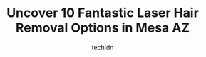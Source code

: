 ---
layout: ampstory
image: https://i0.wp.com/www.depkes.org/wp-content/uploads/2023/06/laser-hair-removal-0-in-mesa-az-1685809756.jpeg?resize=640,853
author: techidn
featured: false
description: Discover the impressive array of Laser Hair Removal options in Mesa AZ, where you can find 10 of the largest Laser Hair Removal establishments in the area. From renowned classics to hidden g
title: Uncover 10 Fantastic Laser Hair Removal Options in Mesa AZ
cover:
   title: Uncover 10 Fantastic Laser Hair Removal Options in Mesa AZ
   subtitle: Rickpate
   background: https://www.depkes.org/wp-content/uploads/2023/06/laser-hair-removal-0-in-mesa-az-1685809756.jpeg

pages: 
 - layout: thirds
   top: <h1>#1 Allure Medspa Mesa</h1>
   bottom: "<p>Love the professionalism and education here! They take the time to answer your questions and inform you in full the healing process and how to manage the work you are get</p>"
   background: https://www.depkes.org/wp-content/uploads/2023/06/laser-hair-removal-1-in-mesa-az-1685809756.jpeg
   backgroundblur: true
 - layout: thirds
   top: <h1>#2 European Wax Center</h1>
   bottom: "<p>The staff is helpful, bubbly, work with you with passes. Their products are Amazing. My favorite is the exfoliation scrub. It smells wonderful and last a few months.Ive </p>"
   background: https://www.depkes.org/wp-content/uploads/2023/06/laser-hair-removal-2-in-mesa-az-1685809756.jpeg
   cta:
      link: https://www.depkes.org/blog/uncover-10-fantastic-laser-hair-removal-options-in-mesa-az/
      text: Uncover 10 Fantastic Laser Hair Removal Options in Mesa AZ
 - layout: thirds
   top: <h1>#3 LightRx - Mesa</h1>
   bottom: "<p>1652 S Val Vista Dr Suite 127, Mesa, AZ 85204, United States</p>"
   background: https://www.depkes.org/wp-content/uploads/2023/06/laser-hair-removal-3-in-mesa-az-1685809757.png
   cta:
      link: https://www.depkes.org/blog/uncover-10-fantastic-laser-hair-removal-options-in-mesa-az/
      text: Uncover 10 Fantastic Laser Hair Removal Options in Mesa AZ
 - layout: thirds
   top: <h1>#4 Affordable Laser Hair Removal</h1>
   bottom: "<p>1969 E Broadway Rd #4, Tempe, AZ 85282, United States</p>"
   background: https://plus.unsplash.com/premium_photo-1664640458616-3c74f8cb4589?ixlib=rb-4.0.3&ixid=MnwxMjA3fDB8MHxwaG90by1wYWdlfHx8fGVufDB8fHx8&auto=format&fit=crop&w=640&h=853&q=80
   cta:
      link: https://www.depkes.org/blog/uncover-10-fantastic-laser-hair-removal-options-in-mesa-az/
      text: Uncover 10 Fantastic Laser Hair Removal Options in Mesa AZ
 - layout: thirds
   top: <h1>#5 Modern Body Clinic</h1>
   bottom: "<p>2450 E Guadalupe Rd #105, Gilbert, AZ 85234, United States</p>"
   background: https://images.unsplash.com/photo-1462556791646-c201b8241a94?ixlib=rb-4.0.3&ixid=MnwxMjA3fDB8MHxwaG90by1wYWdlfHx8fGVufDB8fHx8&auto=format&fit=crop&w=640&h=853&q=80
   cta:
      link: https://www.depkes.org/blog/uncover-10-fantastic-laser-hair-removal-options-in-mesa-az/
      text: Uncover 10 Fantastic Laser Hair Removal Options in Mesa AZ
 - layout: thirds
   top: <h1>#6 Tera Fe Med Spa</h1>
   bottom: "<p>7233 E Baseline Rd # 123, Mesa, AZ 85209, United States</p>"
   background: https://images.unsplash.com/photo-1531169509526-f8f1fdaa4a67?ixlib=rb-4.0.3&ixid=MnwxMjA3fDB8MHxwaG90by1wYWdlfHx8fGVufDB8fHx8&auto=format&fit=crop&w=640&h=853&q=80
   cta:
      link: https://www.depkes.org/blog/uncover-10-fantastic-laser-hair-removal-options-in-mesa-az/
      text: Uncover 10 Fantastic Laser Hair Removal Options in Mesa AZ
 - layout: thirds
   top: <h1>#7 Elite Laser & Skin</h1>
   bottom: "<p>4862 E Baseline Rd STE 108, Mesa, AZ 85206, United States</p>"
   background: https://images.unsplash.com/photo-1580610447943-1bfbef5efe07?ixlib=rb-4.0.3&ixid=MnwxMjA3fDB8MHxwaG90by1wYWdlfHx8fGVufDB8fHx8&auto=format&fit=crop&w=640&h=853&q=80
   cta:
      link: https://www.depkes.org/blog/uncover-10-fantastic-laser-hair-removal-options-in-mesa-az/
      text: Uncover 10 Fantastic Laser Hair Removal Options in Mesa AZ
 - layout: thirds
   middle: Continue reading...
   background: https://images.unsplash.com/photo-1620421680010-0766ff230392?ixlib=rb-4.0.3&ixid=MnwxMjA3fDB8MHxwaG90by1wYWdlfHx8fGVufDB8fHx8&auto=format&fit=crop&w=640&h=853&q=80
   cta:
      link: https://www.depkes.org/blog/uncover-10-fantastic-laser-hair-removal-options-in-mesa-az/
      text: Uncover 10 Fantastic Laser Hair Removal Options in Mesa AZ
      
---